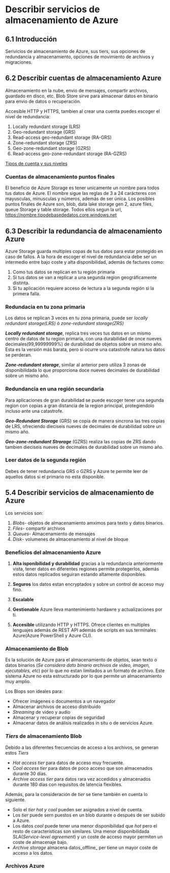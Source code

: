 # Describir servicios de almacenamiento de Azure

## 6.1 Introducción

Serivicios de almacenamiento de Azure, sus tiers, sus opciones de redundancia y almacenamiento, opciones de movimiento de archivos y migraciones.

## 6.2 Describir cuentas de almacenamiento Azure

Almacenamiento en la nube, envio de mensajes, compartir archivos, guardado en disco, etc. Blob Store sirve para almacenar datos en binario para envio de datos o recuperación.

Accesible HTTP y HTTPS, tambien al crear una cuenta puedes escoger el nivel de redundancia:

1. Locally redundant storage (LRS)
2. Geo-redundant storage (GRS)
3. Read-access geo-redundant storage (RA-GRS)
4. Zone-redundant storage (ZRS)
5. Geo-zone-redundant storage (GZRS)
6. Read-access geo-zone-redundant storage (RA-GZRS)

[Tipos de cuenta y sus niveles](https://learn.microsoft.com/en-us/training/modules/describe-azure-storage-services/2-accounts)


### Cuentas de almacenamiento puntos finales

El beneficio de Azure Storage es tener unicamente un nombre para todos tus datos de Azure. El nombre sigue las reglas de 3 a 24 carácteres con mayusculas, minusculas y números, además de ser única. Los posibles puntos finales de Azure son, blob, data lake storage gen 2, azure files, queue Storage y table storage. Todos ellos segun la url, https://nombre.tipodebasededatos.core.windows.net

## 6.3 Describir la redundancia de almacenamiento Azure

Azure Storage guarda multiples copas de tus datos para estar protegido en caso de fallos. A la hora de escoger el nivel de redundancia debe ser un intermedio entre bajo coste y alta disponibilidad, además de factures como:
1. Como tus datos se replican en tu región primaria
2. Si tus datos se van a replicar a una segunda region geográficamente distinta.
3. Si tu aplicación requiere acceso de lectura a la segunda región si la primera falla.

### Redundacia en tu zona primaria
Los datos se replican 3 veces en tu zona primaria, puede ser _locally redundant storage(LRS)_ ó _zone-redundant storage(ZRS)_

**_Locally redundant storage_**, replica tres veces tus datos en un mismo centro de datos de tu region primaria, con una durabilidad de once nueves decimales(99,99999999%) de durabilidad de objetos sobre un mismo año. Esta es la versión más barata, pero si ocurre una catastrofe natura tus datos se perderan.

**_Zone-redundant storage_**, similar al anterior pero utiliza 3 zonas de disponibilidada lo que proporciona doce nueves decimales de durabilidad sobre un mismo año.

### Redundancia en una región secundaria

Para aplicaciones de gran durabilidad se puede escoger tener una segunda region con copias a gran distancia de la region principal, protegiendolo incluso ante una catastrofe. 

**_Geo-Redundant Storage_** (GRS) se copia de manera sincrona las tres copias de LRS, ofreciendo dieciseis nueves de decimales de durabilidad sobre un mismo año.

**_Geo-zone-redundant Strorage_** (GZRS) realiza las copias de ZRS dando tambien dieciseis nueves de decimales de durabilidad sobre un mismo año.

### Leer datos de la segunda región

Debes de tener redundancia GRS o GZRS y Azure te permite leer de aquellos datos si el primario no esta disponible.

## 5.4 Describir servicios de almacenamiento de Azure

Los servicios son:
1. _Blobs_- objetos de almacenamiento amximos para texto y datos binarios.
2. _Files_- compartir archivos
3. _Queues_- Almacenamiento de mensajes 
4. _Disk_- volumenes de almacenamiento al nivel de bloque

### Benefícios del almacenamiento Azure
1. **Alta  isponibilidad y durabilidad** gracias a la redundancia anteriormente vista, tener datos en diferentes regiones permite protegerlos, además estos datos replicados seguiran estando altamente disponibles.

2. **Seguros** los datos estan encryptados y sobre un control de acceso muy fino.

3. **Escalable** 

4. **Gestionable** Azure lleva mantenimiento hardawre y actualizaciones por ti.

5. **Accesible** utilizando HTTP y HTTPS. Ofrece clientes en multiples lenguajes además de REST API además de scripts en sus terminales Azure(Azure PowerShell y Azure CLI).

### Almacenamiento de Blob
Es la solución de Azure para el almacenamiento de objetos, sean texto o datos binarios (*Se considera dato binario archivos de video, imagen, ejecutables, etc*) por lo que no estan limitados a un formato de archivo. Este sistema Azure no esta estructurado por lo que permite un almacenamiento muy amplio.

Los Blops son ideales para:
- Ofrecer imágenes o documentos a un navegador
- Almacenar archivos de acceso distribuido
- _Streaming_ de video y audio
- Almacenar y recuperar copias de seguridad
- Almacenar datos de análisis realizados in situ o de servicios Azure.

### _Tiers_ de almacenamiento Blob

Debido a las diferentes frecuencias de acceso a los archivos, se generan estos _Tiers_
- _Hot access tier_ para datos de acceso muy frecuente.
- _Cool access tier_ para datos de poco acceso que son almacenados durante 30 días.
- _Archive access tier_ para datos rara vez accedidos y almacenados durante 180 días con requisitos de latencia flexibles.

Además, para la consideración de _tier_ se tiene también en cuenta lo siguiente.
- Solo el _tier hot y cool_ pueden ser asignados a nivel de cuenta.
- Los _tier_ puede sern puestos en un blob durante o después de ser subido a Azure.
- Los datos _cool_ puede tener una menor disponibilidad que _hot_ pero el resto de características son similares. Una menor disponibilidada SLA(_Service-level agreement_) y un coste de acceso mayor permiten un coste de almacenaje bajo.
- _Archive storage_ almacena datos_offline_ per tiene un mayor coste de acceso a los datos.

### Archivos Azure